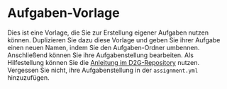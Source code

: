 # Aufgaben-Vorlage

Dies ist eine Vorlage, die Sie zur Erstellung eigener Aufgaben nutzen können. Duplizieren Sie dazu diese Vorlage und geben Sie ihrer Aufgabe einen neuen Namen, indem Sie den Aufgaben-Ordner umbennen. Anschließend können Sie ihre Aufgabenstellung bearbeiten. Als Hilfestellung können Sie die [Anleitung im D2G-Repository](https://github.com/Programmiermethoden-CampusMinden/Deploy-to-Grading/blob/master/doc/create_tasks_repository.md) nutzen. Vergessen Sie nicht, ihre Aufgabenstellung in der `assignment.yml` hinzuzufügen.
